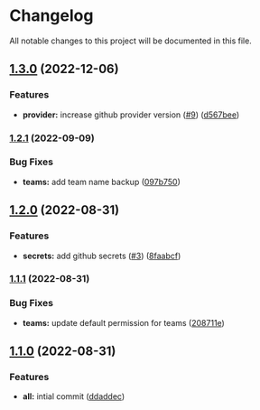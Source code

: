 # Changelog

All notable changes to this project will be documented in this file.

## [1.3.0](https://github.com/stuxcd/terraform-github-repository/compare/v1.2.1...v1.3.0) (2022-12-06)


### Features

* **provider:** increase github provider version ([#9](https://github.com/stuxcd/terraform-github-repository/issues/9)) ([d567bee](https://github.com/stuxcd/terraform-github-repository/commit/d567bee37c7b3b070fca94b9cd0bc4d40d23cce4))

### [1.2.1](https://github.com/stuxcd/terraform-github-repository/compare/v1.2.0...v1.2.1) (2022-09-09)


### Bug Fixes

* **teams:** add team name backup ([097b750](https://github.com/stuxcd/terraform-github-repository/commit/097b7504edc13ea1b3002eddc78227a6d72827ac))

## [1.2.0](https://github.com/stuxcd/terraform-github-repository/compare/v1.1.1...v1.2.0) (2022-08-31)


### Features

* **secrets:** add github secrets ([#3](https://github.com/stuxcd/terraform-github-repository/issues/3)) ([8faabcf](https://github.com/stuxcd/terraform-github-repository/commit/8faabcf8a354ba353b8db8c44db46ec18485f234))

### [1.1.1](https://github.com/stuxcd/terraform-github-repository/compare/v1.1.0...v1.1.1) (2022-08-31)


### Bug Fixes

* **teams:** update default permission for teams ([208711e](https://github.com/stuxcd/terraform-github-repository/commit/208711e3564fa41b175f530eb526a6f246a6857a))

## [1.1.0](https://github.com/stuxcd/terraform-github-repository/compare/v1.0.0...v1.1.0) (2022-08-31)


### Features

* **all:** intial commit ([ddaddec](https://github.com/stuxcd/terraform-github-repository/commit/ddaddecdb56160ad7618efbc0f4ca36f6d817bf7))
